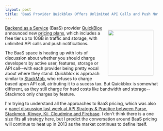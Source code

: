 ```yaml
---
layout: post
title: 'BaaS Provider Quickblox Offers Unlimited API Calls and Push Notifications'
---
```

<p><a href="/serviceproviders/quickblox.php" target="_blank"><img style="padding: 15px;" src="http://kinlane-productions.s3.amazonaws.com/mbaas-providers/quickblox-logo.png" alt="" width="150" align="right" /></a></p>
<p><a href="/trends/baas.php">Backend as a Service</a> (BaaS) provider <a href="/serviceproviders/quickblox.php" target="_blank">QuickBlox</a> announced new <a href="http://quickblox.com/plans/">pricing plans</a>, which includes a free tier up to 10GB in traffic and storage, with unlimited API calls and push notifications.</p>
<p>The BaaS space is heating up with lots of discussion about whether you should charge developers by active user, features, storage or API call--with each provider being pretty vocal about where they stand.  Quickblox is approach similar to <a title="Stackmob" href="/serviceproviders/stackmob.php">StackMob</a>, who refuses to charge based upon API call, atributing it to a sucess tax. But Quickblox is somewhat different, as they still charge for hard costs like bandwidth and storage--Stackmob only charges by feature.</p>
<p>I'm trying to understand all the approaches to BaaS pricing, which was also a <a title="panel discussion last week at API Strategy &amp; Practice between Parse, Stackmob, Kinvey, Kii, Cloudmine and Firebas" href="/2013/02/25/the-baas-reality-tv-show-panel-at-apistrat/">panel discussion last week at API Strategy &amp; Practice between Parse, Stackmob, Kinvey, Kii, Cloudmine and Firebase</a>.  I don't think there is a one size fits all strategy here, but I predict the conversation around BaaS pricing will continue to heat up in 2013 as the market continues to define itself.</p>